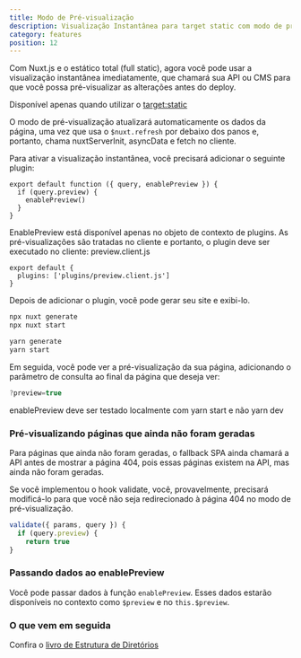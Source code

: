 ```yaml
---
title: Modo de Pré-visualização
description: Visualização Instantânea para target static com modo de pré-visualização
category: features
position: 12
---
```


Com Nuxt.js e o estático total (full static), agora você pode usar a visualização instantânea imediatamente, que chamará sua API ou CMS para que você possa pré-visualizar as alterações antes do deploy.

<base-alert> Disponível apenas quando utilizar o [target:static](/guides/features/deployment-targets#static-hosting) </base-alert>

O modo de pré-visualização atualizará automaticamente os dados da página, uma vez que usa o `$nuxt.refresh` por debaixo dos panos e, portanto, chama nuxtServerInit, asyncData e fetch no cliente.

Para ativar a visualização instantânea, você precisará adicionar o seguinte plugin:

```js{}[plugins/preview.client.js]
export default function ({ query, enablePreview }) {
  if (query.preview) {
    enablePreview()
  }
}
```

<base-alert>
EnablePreview está disponível apenas no objeto de contexto de plugins. As pré-visualizações são tratadas no cliente e
portanto, o plugin deve ser executado no cliente: preview.client.js
</base-alert>

```js{}[nuxt.config.js]
export default {
  plugins: ['plugins/preview.client.js']
}
```

Depois de adicionar o plugin, você pode gerar seu site e exibi-lo.

<code-group>
<code-block label="npx" active>

```bash
npx nuxt generate
npx nuxt start
```

</code-block>
<code-block label="Yarn" >

```bash
yarn generate
yarn start
```

  </code-block>
</code-group>

Em seguida, você pode ver a pré-visualização da sua página, adicionando o parâmetro de consulta ao final da página que deseja ver:

```js
?preview=true
```

<base-alert>
enablePreview deve ser testado localmente com yarn start e não yarn
dev
</base-alert>

### Pré-visualizando páginas que ainda não foram geradas

Para páginas que ainda não foram geradas, o fallback SPA ainda chamará a API antes de mostrar a página 404, pois essas páginas existem na API, mas ainda não foram geradas.

Se você implementou o hook validate, você, provavelmente, precisará modificá-lo para que você não seja redirecionado à página 404 no modo de pré-visualização.

```js
validate({ params, query }) {
  if (query.preview) {
    return true
}
```

### Passando dados ao enablePreview

Você pode passar dados à função `enablePreview`. Esses dados estarão disponíveis no contexto como `$preview` e no `this.$preview`.

### O que vem em seguida

<base-alert type="next">

Confira o [livro de Estrutura de Diretórios](/guides/directory-structure/nuxt)

</base-alert>
